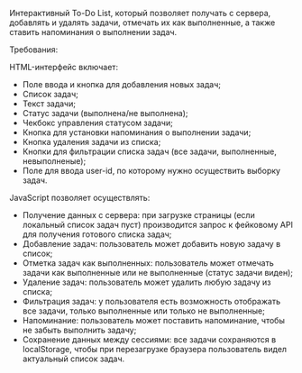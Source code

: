 Интерактивный To-Do List, который позволяет получать с сервера, добавлять и удалять задачи, отмечать их как выполненные, а также ставить напоминания о выполнении задач.

Требования:

HTML-интерфейс включает:

- Поле ввода и кнопка для добавления новых задач;
- Список задач;
- Текст задачи;
- Статус задачи (выполнена/не выполнена);
- Чекбокс управления статусом задачи;
- Кнопка для установки напоминания о выполнении задачи;
- Кнопка удаления задачи из списка;
- Кнопки для фильтрации списка задач (все задачи, выполненные, невыполненые);
- Поле для ввода user-id, по которому нужно осуществить выборку задач.


JavaScript позволяет осуществлять:

- Получение данных с сервера: при загрузке страницы (если локальный список задач пуст) производится запрос к фейковому API для получения готового списка задач;
- Добавление задач: пользователь может добавить новую задачу в список;
- Отметка задач как выполненных: пользователь может отмечать задачи как выполненные или не выполненные (статус задачи виден);
- Удаление задач: пользователь может удалить любую задачу из списка;
- Фильтрация задач: у пользователя есть возможность отображать все задачи, только выполненные или только не выполненные;
- Напоминание: пользователь может поставить напоминание, чтобы не забыть выполнить задачу;
- Сохранение данных между сессиями: все задачи сохраняются в localStorage, чтобы при перезагрузке браузера пользователь видел актуальный список задач.